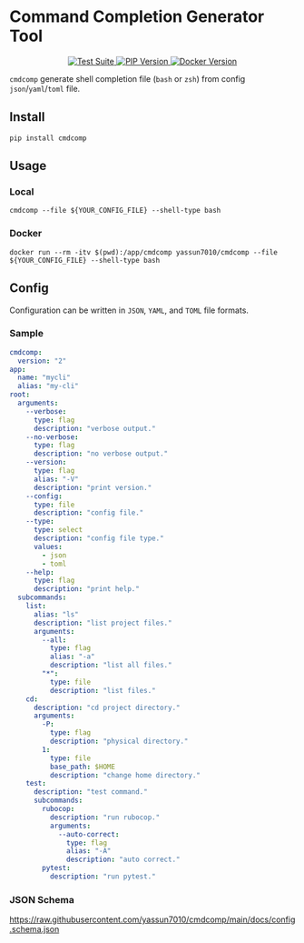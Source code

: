 # Command Completion Generator Tool

<p align="center">
    <a href="https://github.com/yassun7010/cmdcomp/actions">
        <img src="https://github.com/yassun7010/cmdcomp/actions/workflows/test-suite.yml/badge.svg" alt="Test Suite">
    </a>
    <a href="https://pypi.org/project/cmdcomp">
        <img src="https://badge.fury.io/py/cmdcomp.svg" alt="PIP Version">
    </a>
    <a href="https://hub.docker.com/r/yassun7010/cmdcomp">
        <img src="https://img.shields.io/docker/v/yassun7010/cmdcomp/latest?label=docker%20version" alt="Docker Version">
    </a>
</p>

`cmdcomp` generate shell completion file (`bash` or `zsh`) from config `json`/`yaml`/`toml` file.

## Install

```shell
pip install cmdcomp
```

## Usage

### Local
```shell
cmdcomp --file ${YOUR_CONFIG_FILE} --shell-type bash
```

### Docker

```shell
docker run --rm -itv $(pwd):/app/cmdcomp yassun7010/cmdcomp --file ${YOUR_CONFIG_FILE} --shell-type bash
```

## Config

Configuration can be written in `JSON`, `YAML`, and `TOML` file formats.

### Sample

```yaml
cmdcomp:
  version: "2"
app:
  name: "mycli"
  alias: "my-cli"
root:
  arguments:
    --verbose:
      type: flag
      description: "verbose output."
    --no-verbose:
      type: flag
      description: "no verbose output."
    --version:
      type: flag
      alias: "-V"
      description: "print version."
    --config:
      type: file
      description: "config file."
    --type:
      type: select
      description: "config file type."
      values:
        - json
        - toml
    --help:
      type: flag
      description: "print help."
  subcommands:
    list:
      alias: "ls"
      description: "list project files."
      arguments:
        --all:
          type: flag
          alias: "-a"
          description: "list all files."
        "*":
          type: file
          description: "list files."
    cd:
      description: "cd project directory."
      arguments:
        -P:
          type: flag
          description: "physical directory."
        1:
          type: file
          base_path: $HOME
          description: "change home directory."
    test:
      description: "test command."
      subcommands:
        rubocop:
          description: "run rubocop."
          arguments:
            --auto-correct:
              type: flag
              alias: "-A"
              description: "auto correct."
        pytest:
          description: "run pytest."
```

### JSON Schema

https://raw.githubusercontent.com/yassun7010/cmdcomp/main/docs/config.schema.json
